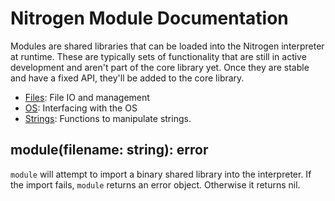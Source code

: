 # Nitrogen Module Documentation

Modules are shared libraries that can be loaded into the Nitrogen interpreter at runtime. These are typically sets of functionality
that are still in active development and aren't part of the core library yet. Once they are stable and have a fixed API, they'll
be added to the core library.

- [Files](files.md): File IO and management
- [OS](os.md): Interfacing with the OS
- [Strings](strings.md): Functions to manipulate strings.

## module(filename: string): error

`module` will attempt to import a binary shared library into the interpreter. If the import fails, `module` returns an error object.
Otherwise it returns nil.

